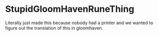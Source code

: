 # StupidGloomHavenRuneThing
Literally just made this because nobody had a printer and we wanted to figure out the translation of this in gloomhaven.
